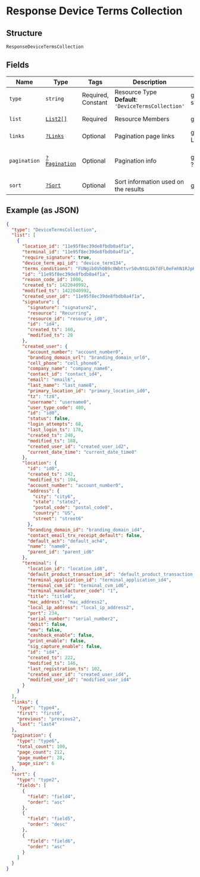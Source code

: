 
# Response Device Terms Collection

## Structure

`ResponseDeviceTermsCollection`

## Fields

| Name | Type | Tags | Description | Getter | Setter |
|  --- | --- | --- | --- | --- | --- |
| `type` | `string` | Required, Constant | Resource Type<br>**Default**: `'DeviceTermsCollection'` | getType(): string | setType(string type): void |
| `list` | [`List2[]`](../../doc/models/list-2.md) | Required | Resource Members | getList(): array | setList(array list): void |
| `links` | [`?Links`](../../doc/models/links.md) | Optional | Pagination page links | getLinks(): ?Links | setLinks(?Links links): void |
| `pagination` | [`?Pagination`](../../doc/models/pagination.md) | Optional | Pagination info | getPagination(): ?Pagination | setPagination(?Pagination pagination): void |
| `sort` | [`?Sort`](../../doc/models/sort.md) | Optional | Sort information used on the results | getSort(): ?Sort | setSort(?Sort sort): void |

## Example (as JSON)

```json
{
  "type": "DeviceTermsCollection",
  "list": [
    {
      "location_id": "11e95f8ec39de8fbdb0a4f1a",
      "terminal_id": "11e95f8ec39de8fbdb0a4f1a",
      "require_signature": true,
      "device_term_api_id": "device_term134",
      "terms_conditions": "FUNgib0Vh0B9c0Wbttvr50vNtGLOkTdFL0eFmhN1RJpKhK14IENeDa8irp2dEk9thEcVHvVEyriQeZLs5NjNsCzqNj9JDA4RSJwK647IFtYjrNPN1nBb9bw6hoQ71oT5kpsiXGt8HcqBFVBVeDA7psIzKAyDveAw2o1hfjipkOtXrPgWun0rYwyyFuvqkT1egQYKfYDj",
      "id": "11e95f8ec39de8fbdb0a4f1a",
      "reason_code_id": 1000,
      "created_ts": 1422040992,
      "modified_ts": 1422040992,
      "created_user_id": "11e95f8ec39de8fbdb0a4f1a",
      "signature": {
        "signature": "signature2",
        "resource": "Recurring",
        "resource_id": "resource_id0",
        "id": "id4",
        "created_ts": 160,
        "modified_ts": 20
      },
      "created_user": {
        "account_number": "account_number0",
        "branding_domain_url": "branding_domain_url0",
        "cell_phone": "cell_phone6",
        "company_name": "company_name6",
        "contact_id": "contact_id4",
        "email": "email6",
        "last_name": "last_name8",
        "primary_location_id": "primary_location_id0",
        "tz": "tz8",
        "username": "username0",
        "user_type_code": 400,
        "id": "id0",
        "status": false,
        "login_attempts": 68,
        "last_login_ts": 178,
        "created_ts": 248,
        "modified_ts": 188,
        "created_user_id": "created_user_id2",
        "current_date_time": "current_date_time0"
      },
      "location": {
        "id": "id0",
        "created_ts": 242,
        "modified_ts": 194,
        "account_number": "account_number0",
        "address": {
          "city": "city6",
          "state": "state2",
          "postal_code": "postal_code8",
          "country": "US",
          "street": "street6"
        },
        "branding_domain_id": "branding_domain_id4",
        "contact_email_trx_receipt_default": false,
        "default_ach": "default_ach4",
        "name": "name0",
        "parent_id": "parent_id6"
      },
      "terminal": {
        "location_id": "location_id8",
        "default_product_transaction_id": "default_product_transaction_id0",
        "terminal_application_id": "terminal_application_id4",
        "terminal_cvm_id": "terminal_cvm_id6",
        "terminal_manufacturer_code": "1",
        "title": "title0",
        "mac_address": "mac_address2",
        "local_ip_address": "local_ip_address2",
        "port": 234,
        "serial_number": "serial_number2",
        "debit": false,
        "emv": false,
        "cashback_enable": false,
        "print_enable": false,
        "sig_capture_enable": false,
        "id": "id4",
        "created_ts": 222,
        "modified_ts": 146,
        "last_registration_ts": 102,
        "created_user_id": "created_user_id4",
        "modified_user_id": "modified_user_id4"
      }
    }
  ],
  "links": {
    "type": "type4",
    "first": "first0",
    "previous": "previous2",
    "last": "last4"
  },
  "pagination": {
    "type": "type6",
    "total_count": 100,
    "page_count": 212,
    "page_number": 28,
    "page_size": 6
  },
  "sort": {
    "type": "type2",
    "fields": [
      {
        "field": "field4",
        "order": "asc"
      },
      {
        "field": "field5",
        "order": "desc"
      },
      {
        "field": "field6",
        "order": "asc"
      }
    ]
  }
}
```

